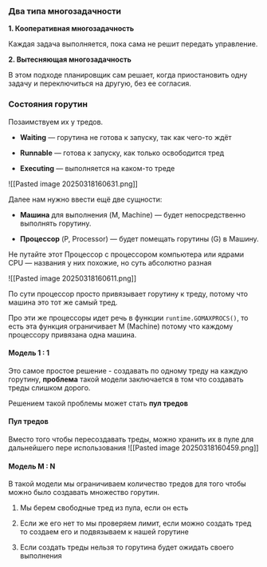 ### Два типа многозадачности

**1. Кооперативная многозадачность**

Каждая задача выполняется, пока сама не решит передать управление.

**2. Вытесняющая многозадачность**

В этом подходе планировщик сам решает, когда приостановить одну задачу и переключиться на другую, без ее согласия.

### Состояния горутин

Позаимствуем их у тредов.

- **Waiting** — горутина не готова к запуску, так как чего-то ждёт
    
- **Runnable** — готова к запуску, как только освободится тред
    
- **Executing** — выполняется на каком-то треде

![[Pasted image 20250318160631.png]]

Далее нам нужно ввести ещё две сущности:

- **Машина** для выполнения (M, Machine) — будет непосредственно выполнять горутину.
    
- **Процессор** (P, Processor) — будет помещать горутины (G) в Машину.

Не путайте этот Процессор с процессором компьютера или ядрами CPU — названия у них похожие, но суть абсолютно разная

![[Pasted image 20250318160611.png]]


По сути процессор просто привязывает горутину к треду, потому что машина это тот же самый тред.

Про эти же процессоры идет речь в функции `runtime.GOMAXPROCS()`, то есть эта функция ограничивает M (Machine) потому что каждому процессору привязана одна машина.

#### Модель 1 : 1

Это самое простое решение - создавать по одному треду на каждую горутину, **проблема** такой модели заключается в том что создавать треды слишком дорого.

Решением такой проблемы может стать **пул тредов**

#### Пул тредов

Вместо того чтобы пересоздавать треды, можно хранить их в пуле для дальнейшего пере использования 
![[Pasted image 20250318160459.png]]

#### Модель M : N 

В такой модели мы ограничиваем количество тредов для того чтобы можно было создавать множество горутин.

1. Мы берем свободные тред из пула, если он есть 
	
2.  Если же его нет то мы проверяем лимит, если можно создать тред то создаем его и подвязываем к нашей горутине
	
3. Если создать треды нельзя то горутина будет ожидать своего выполнения